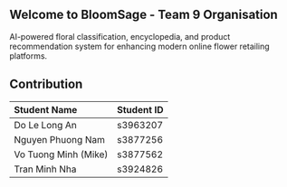 ## Welcome to BloomSage - Team 9 Organisation
AI-powered floral classification, encyclopedia, and product recommendation system for enhancing modern online flower retailing platforms.
## Contribution

| Student Name         | Student ID |
|:---------------------|:-----------|
| Do Le Long An        | s3963207  |
| Nguyen Phuong Nam    | s3877256  |
| Vo Tuong Minh (Mike) | s3877562  |
| Tran Minh Nha        | s3924826  |


